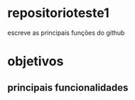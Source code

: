 # repositorioteste1
escreve as principais funções do github

# objetivos

## principais funcionalidades
